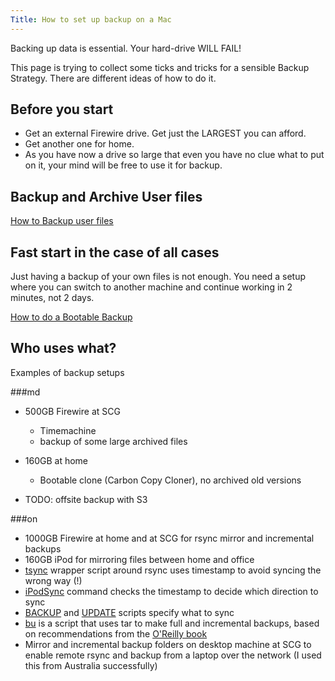 ```yaml
---
Title: How to set up backup on a Mac
---
```


Backing up data is essential. Your hard-drive WILL FAIL!

This page is trying to collect some ticks and tricks for a sensible Backup Strategy. There are different ideas of how to do it. 

## Before you start


-  Get an external Firewire drive. Get just the LARGEST you can afford. 
-  Get another one for home.
-  As you have now a drive so large that even you have no clue what to put on it, your mind will be free to use it for backup.

## Backup and Archive User files

[How to Backup user files](%base_url%/wiki/howtos/howtosetupbackuponamac/howtobackupuserfiles)

## Fast start in the case of all cases

Just having a backup of your own files is not enough. You need a setup where you can switch to another machine and continue working in 2 minutes, not 2 days. 

[How to do a Bootable Backup](%base_url%/wiki/howtos/howtosetupbackuponamac/howtodoabootablebackup)

## Who uses what?

Examples of backup setups

###md

-  500GB Firewire at SCG
	-  Timemachine
	-  backup of some large archived files

-  160GB at home
	-  Bootable clone (Carbon Copy Cloner), no archived old versions

- TODO: offsite backup with S3

###on

-  1000GB Firewire at home and at SCG for rsync mirror and incremental backups
-  160GB iPod for mirroring files between home and office
-  [tsync](https://www.iam.unibe.ch/scg/svn_repos/oscar/MacScripts/tsync) wrapper script around rsync uses timestamp to avoid syncing the wrong way (!)
-  [iPodSync](https://www.iam.unibe.ch/scg/svn_repos/oscar/MacScripts/BACKUPscripts/iPod/iPodSync.command) command checks the timestamp to decide which direction to sync
-  [BACKUP](https://www.iam.unibe.ch/scg/svn_repos/oscar/MacScripts/BACKUPscripts/iPod/BACKUP2iPod.command) and [UPDATE](https://www.iam.unibe.ch/scg/svn_repos/oscar/MacScripts/BACKUPscripts/iPod/UPDATEfromiPod.command) scripts specify what to sync
-  [bu](https://www.iam.unibe.ch/scg/svn_repos/oscar/MacScripts/bu) is a script that uses tar to make full and incremental backups, based on recommendations from the [O'Reilly book](http://www.librarything.com/work/206208/book/15404780)
-  Mirror and incremental backup folders on desktop machine at SCG to enable remote rsync and backup from a laptop over the network (I used this from Australia successfully)
